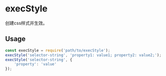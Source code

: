 # execStyle

创建css样式并生效。

## Usage

```js
const execStyle = require('path/to/execStyle');
execStyle('selector-string', 'property1: value1; property2: value2;');
execStyle('selector-string', {
    'property': 'value'
});
```
